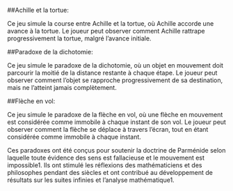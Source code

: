 ##Achille et la tortue: 

Ce jeu simule la course entre Achille et la tortue, où Achille accorde une avance à la tortue. Le joueur peut observer comment Achille rattrape progressivement la tortue, malgré l’avance initiale.

##Paradoxe de la dichotomie: 

Ce jeu simule le paradoxe de la dichotomie, où un objet en mouvement doit parcourir la moitié de la distance restante à chaque étape. Le joueur peut observer comment l’objet se rapproche progressivement de sa destination, mais ne l’atteint jamais complètement.

##Flèche en vol: 

Ce jeu simule le paradoxe de la flèche en vol, où une flèche en mouvement est considérée comme immobile à chaque instant de son vol. Le joueur peut observer comment la flèche se déplace à travers l’écran, tout en étant considérée comme immobile à chaque instant.

Ces paradoxes ont été conçus pour soutenir la doctrine de Parménide selon laquelle toute évidence des sens est fallacieuse et le mouvement est impossible1. Ils ont stimulé les réflexions des mathématiciens et des philosophes pendant des siècles et ont contribué au développement de résultats sur les suites infinies et l’analyse mathématique1.

